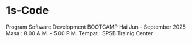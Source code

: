 # 1s-Code
Program Software Development BOOTCAMP
Hai
Jun - September 2025
Masa : 8.00 A.M. - 5.00 P.M.
Tempat : SPSB Trainig Center
